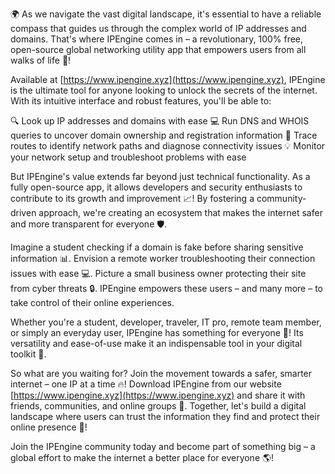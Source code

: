 🌍 As we navigate the vast digital landscape, it's essential to have a reliable compass that guides us through the complex world of IP addresses and domains. That's where IPEngine comes in – a revolutionary, 100% free, open-source global networking utility app that empowers users from all walks of life 🚀!

Available at [https://www.ipengine.xyz](https://www.ipengine.xyz), IPEngine is the ultimate tool for anyone looking to unlock the secrets of the internet. With its intuitive interface and robust features, you'll be able to:

🔍 Look up IP addresses and domains with ease
💻 Run DNS and WHOIS queries to uncover domain ownership and registration information
📍 Trace routes to identify network paths and diagnose connectivity issues
💡 Monitor your network setup and troubleshoot problems with ease

But IPEngine's value extends far beyond just technical functionality. As a fully open-source app, it allows developers and security enthusiasts to contribute to its growth and improvement 📈! By fostering a community-driven approach, we're creating an ecosystem that makes the internet safer and more transparent for everyone 🛡️.

Imagine a student checking if a domain is fake before sharing sensitive information 📊. Envision a remote worker troubleshooting their connection issues with ease 💻. Picture a small business owner protecting their site from cyber threats 🔒. IPEngine empowers these users – and many more – to take control of their online experiences.

Whether you're a student, developer, traveler, IT pro, remote team member, or simply an everyday user, IPEngine has something for everyone 🌟! Its versatility and ease-of-use make it an indispensable tool in your digital toolkit 💼.

So what are you waiting for? Join the movement towards a safer, smarter internet – one IP at a time 🔥! Download IPEngine from our website [https://www.ipengine.xyz](https://www.ipengine.xyz) and share it with friends, communities, and online groups 🤩. Together, let's build a digital landscape where users can trust the information they find and protect their online presence 💯!

Join the IPEngine community today and become part of something big – a global effort to make the internet a better place for everyone 🌎!